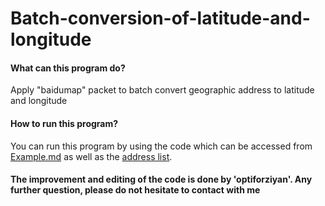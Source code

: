 # Batch-conversion-of-latitude-and-longitude

#### What can this program do?

Apply "baidumap" packet to batch convert geographic address to latitude and longitude

#### How to run this program?

You can run this program by using the code which can be accessed from [Example.md](https://github.com/biodiversity-research/Batch-conversion-of-latitude-and-longitude/blob/master/Example.md) as well as the [address list](https://github.com/biodiversity-research/Batch-conversion-of-latitude-and-longitude/blob/master/address_list.txt).

####  The improvement and editing of the code is done by 'optiforziyan'. Any further question, please do not hesitate to contact with me

​                                          
